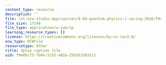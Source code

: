 ```yaml
---
content_type: resource
description: ''
file: /ol-ocw-studio-app/courses/8-04-quantum-physics-i-spring-2016/f9e0bc757b0e5155a02a25b3533832c1_twdF0EIbFds.vtt
file_size: 17148
file_type: application/x-subrip
learning_resource_types: []
license: https://creativecommons.org/licenses/by-nc-sa/4.0/
ocw_type: OCWFile
resourcetype: Other
title: 3play caption file
uid: f9e0bc75-7b0e-5155-a02a-25b3533832c1
---
```

